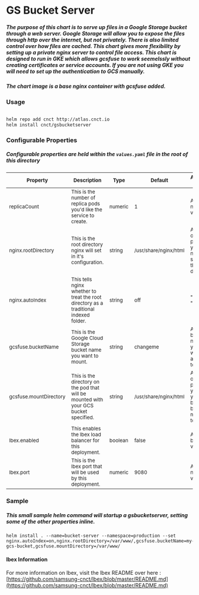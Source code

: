 # GS Bucket Server

##### The purpose of this chart is to serve up files in a Google Storage bucket through a web server.  Google Storage will allow you to expose the files through http over the internet, but not privately.  There is also limited control over how files are cached.  This chart gives more flexibility by setting up a private nginx server to control file access.  This chart is designed to run in GKE which allows gcsfuse to work seemelssly without creating certificates or service accounts.  If you are not using GKE you will need to set up the authentication to GCS manually.

##### The chart image is a base nginx container with gcsfuse added.

### Usage

```bash

helm repo add cnct http://atlas.cnct.io
helm install cnct/gsbucketserver
```

### Configurable Properties

##### Configurable properties are held within the `values.yaml` file in the root of this directory

<table>
    <thead>
        <tr>
            <th><sub>Property</sub></th>
            <th><sub>Description</sub></th>
            <th><sub>Type</sub></th>
            <th><sub>Default</sub></th>
            <th><sub>Accepted Values</sub></th>
        </tr>
    </thead>
    <tbody>
        <tr>
            <td><sub>replicaCount</sub></td>
            <td><sub>This is the number of replica pods you'd like the service to create.</sub></td>
            <td><sub>numeric</sub></td>
            <td><sub>1</sub></td>
            <td><sub>Any number value.</sub></td>
        </tr>
        <tr>
            <td><sub>nginx.rootDirectory</sub></td>
            <td><sub>This is the root directory nginx will set in it's configuration.</sub></td>
            <td><sub>string</sub></td>
            <td><sub>/usr/share/nginx/html</sub></td>
            <td><sub>Any path on the pod that you want nginx to serve as the root directory.</sub></td>
        </tr>
        <tr>
            <td><sub>nginx.autoIndex</sub></td>
            <td><sub>This tells nginx whether to treat the root directory as a traditional indexed folder.</sub></td>
            <td><sub>string</sub></td>
            <td><sub>off</sub></td>
            <td><sub>"off" or "on"</sub></td>
        </tr>
        <tr>
            <td><sub>gcsfuse.bucketName</sub></td>
            <td><sub>This is the Google Cloud Storage bucket name you want to mount.</sub></td>
            <td><sub>string</sub></td>
            <td><sub>changeme</sub></td>
            <td><sub>Any GCS bucket name your pod will have access to.</sub></td>
        </tr>
        <tr>
            <td><sub>gcsfuse.mountDirectory</sub></td>
            <td><sub>This is the directory on the pod that will be mounted with your GCS bucket specified.</sub></td>
            <td><sub>string</sub></td>
            <td><sub>/usr/share/nginx/html</sub></td>
            <td><sub>Any path on the pod that you'd like your GCS bucket to be mounted to.</sub></td>
        </tr>
        <tr>
            <td><sub>lbex.enabled</sub></td>
            <td><sub>This enables the lbex load balancer for this deployment.</sub></td>
            <td><sub>boolean</sub></td>
            <td><sub>false</sub></td>
            <td><sub>Any boolean value.</sub></td>
        </tr>
        <tr>
            <td><sub>lbex.port</sub></td>
            <td><sub>This is the lbex port that will be used by this deployment.</sub></td>
            <td><sub>numeric</sub></td>
            <td><sub>9080</sub></td>
            <td><sub>Any numeric value.</sub></td>
        </tr>
    </tbody>
</table>

### Sample

##### This small sample helm command will startup a gsbucketserver, setting some of the other properties inline.

```
helm install . --name=bucket-server --namespace=production --set nginx.autoIndex=on,nginx.rootDirectory=/var/www/,gcsfuse.bucketName=my-gcs-bucket,gcsfuse.mountDirectory=/var/www/
```

#### lbex Information

For more information on lbex, visit the lbex README over here : [https://github.com/samsung-cnct/lbex/blob/master/README.md](https://github.com/samsung-cnct/lbex/blob/master/README.md)